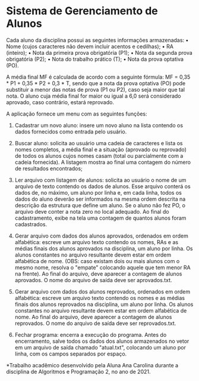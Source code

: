 # Sistema de Gerenciamento de Alunos

Cada aluno da disciplina possui as seguintes informações armazenadas:
• Nome (cujos caracteres não devem incluir acentos e cedilhas);
• RA (inteiro);
• Nota da primeira prova obrigatória (P1);
• Nota da segunda prova obrigatória (P2);
• Nota do trabalho prático (T);
• Nota da prova optativa (PO).

A média final MF é calculada de acordo com a seguinte fórmula:
MF = 0,35 * P1 + 0,35 * P2 + 0,3 * T,
sendo que a nota da prova optativa (PO) pode substituir a menor das notas de
prova (P1 ou P2), caso seja maior que tal nota. O aluno cuja média final for maior ou
igual a 6,0 será considerado aprovado, caso contrário, estará reprovado.

A aplicação fornece um menu com as seguintes funções:
1. Cadastrar um novo aluno: insere um novo aluno na lista contendo os dados
fornecidos como entrada pelo usuário.

2. Buscar aluno: solicita ao usuário uma cadeia de caracteres e lista os nomes
completos, a média final e a situação (aprovado ou reprovado) de todos os
alunos cujos nomes casam (total ou parcialmente com a cadeia fornecida). A
listagem mostra ao final uma contagem do número de resultados
encontrados;

3. Ler arquivo com listagem de alunos: solicita ao usuário o nome de um arquivo
de texto contendo os dados de alunos. Esse arquivo conterá os dados de, no
máximo, um aluno por linha e, em cada linha, todos os dados do aluno deverão
ser informados na mesma ordem descrita na descrição da estrutura que define
um aluno. Se o aluno não fez PO, o arquivo deve conter a nota zero no local
adequado. Ao final do cadastramento, exibe na tela uma contagem de quantos alunos 
foram cadastrados. 

4. Gerar arquivo com dados dos alunos aprovados, ordenados em ordem
alfabética: escreve um arquivo texto contendo os nomes, RAs e as médias finais
dos alunos aprovados na disciplina, um aluno por linha. Os alunos constantes
no arquivo resultante devem estar em ordem alfabética de nome. (OBS: caso
existam dois ou mais alunos com o mesmo nome, resolva o "empate" colocando
aquele que tem menor RA na frente). Ao final do arquivo, deve aparecer a
contagem de alunos aprovados. O nome do arquivo de saída deve ser
aprovados.txt.

5. Gerar arquivo com dados dos alunos reprovados, ordenados em ordem
alfabética: escreve um arquivo texto contendo os nomes e as médias finais dos
alunos reprovados na disciplina, um aluno por linha. Os alunos constantes no
arquivo resultante devem estar em ordem alfabética de nome. Ao final do
arquivo, deve aparecer a contagem de alunos reprovados. O nome do arquivo
de saída deve ser reprovados.txt. 

6. Fechar programa: encerra a execução do programa. Antes do encerramento,
salve todos os dados dos alunos armazenados no vetor em um arquivo de saída
chamado "atual.txt", colocando um aluno por linha, com os campos separados
por espaço.

*Trabalho acadêmico desenvolvido pela Aluna Ana Carolina durante a disciplina de Algoritmos e Programação 2, no ano de 2021.
